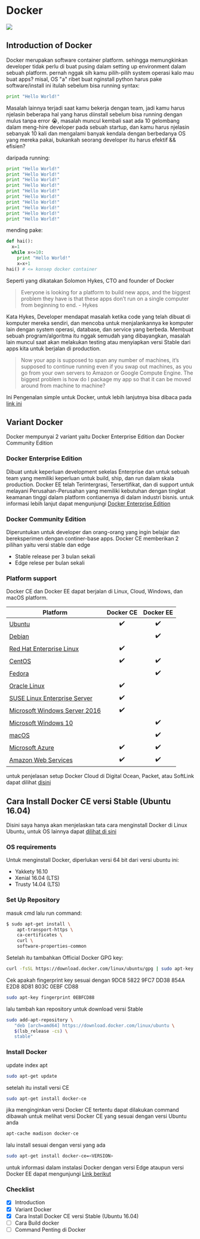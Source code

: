 # Docker

<img src="https://msopentech.com/wp-content/uploads/dockericon.png">

## Introduction of Docker
Docker merupakan software container platform. sehingga memungkinkan developer tidak perlu di buat pusing dalam setting up environment dalam sebuah platform. pernah nggak sih kamu pilih-pilih system operasi kalo mau buat apps? misal, OS "a" ribet buat nginstall python harus pake software/install ini itulah sebelum bisa running syntax:

```python
print "Hello World!"
```

Masalah lainnya terjadi saat kamu bekerja dengan team, jadi kamu harus njelasin beberapa hal yang harus diinstall sebelum bisa running dengan mulus tanpa error :sob:, masalah muncul kembali saat ada 10 gelombang dalam meng-hire developer pada sebuah startup, dan kamu harus njelasin sebanyak 10 kali dan mengalami banyak kendala dengan berbedanya OS yang mereka pakai, bukankah seorang developer itu harus efektif && efisien?

daripada running:

```python
print "Hello World!"
print "Hello World!"
print "Hello World!"
print "Hello World!"
print "Hello World!"
print "Hello World!"
print "Hello World!"
print "Hello World!"
print "Hello World!"
print "Hello World!"
```
mending pake:
```python
def hai():
  x=1
  while x<=10:
    print "Hello World!"
    x=x+1
hai() # <= konsep docker container
```

Seperti yang dikatakan Solomon Hykes, CTO and founder of Docker
>Everyone is looking for a platform to build new apps, and the biggest problem they have is that these apps don’t run on a single computer from beginning to end. - Hykes

Kata Hykes, Developer mendapat masalah ketika code yang telah dibuat di komputer mereka sendiri, dan mencoba untuk menjalankannya ke komputer lain dengan system operasi, database, dan service yang berbeda. Membuat sebuah program/algoritma itu nggak semudah yang dibayangkan, masalah lain muncul saat akan melakukan testing atau menyiapkan versi Stable dari apps kita untuk berjalan di production.

> Now your app is supposed to span any number of machines, it’s supposed to continue running even if you swap out machines, as you go from your own servers to Amazon or Google Compute Engine. The biggest problem is how do I package my app so that it can be moved around from machine to machine?

Ini Pengenalan simple untuk Docker, untuk lebih lanjutnya bisa dibaca pada [link ini](https://www.docker.com/what-docker)

## Variant Docker
Docker mempunyai 2 variant yaitu Docker Enterprise Edition dan Docker Community Edition

### Docker Enterprise Edition
Dibuat untuk keperluan development sekelas Enterprise dan untuk sebuah team yang memiliki keperluan untuk build, ship, dan run dalam skala production. Docker EE telah Terintergrasi, Tersertifikat, dan di support untuk melayani Perusahan-Perusahan yang memiliki kebutuhan dengan tingkat keamanan tinggi dalam platform contianernya di dalam industri bisnis. untuk informasi lebih lanjut dapat mengunjungi [Docker Enterprise Edition](https://www.docker.com/enterprise-edition/)
### Docker Community Edition
Diperuntukan untuk developer dan orang-orang yang ingin belajar dan bereksperimen dengan continer-base apps. Docker CE memberikan 2 pilihan yaitu versi stable dan edge
 - Stable release per 3 bulan sekali
 - Edge relese per bulan sekali

### Platform support 
Docker CE dan Docker EE dapat berjalan di Linux, Cloud, Windows, dan macOS platform. 

| Platform | Docker CE | Docker EE |
| --- | :---: | :---: |
| [Ubuntu](https://docs.docker.com/engine/installation/linux/ubuntu/) | :heavy_check_mark: | :heavy_check_mark: |
| [Debian](https://docs.docker.com/engine/installation/linux/debian/) | | :heavy_check_mark: |
| [Red Hat Enterprise Linux](https://docs.docker.com/engine/installation/linux/rhel/) | :heavy_check_mark: |  |
| [CentOS](https://docs.docker.com/engine/installation/linux/centos/) | :heavy_check_mark: | :heavy_check_mark: |
| [Fedora](https://docs.docker.com/engine/installation/linux/fedora/) |  | :heavy_check_mark: |
| [Oracle Linux](https://docs.docker.com/engine/installation/linux/oracle/) | :heavy_check_mark: |  |
| [SUSE Linux Enterprise Server](https://docs.docker.com/engine/installation/linux/suse/) | :heavy_check_mark: |  |		 
| [Microsoft Windows Server 2016](https://docs.microsoft.com/en-us/virtualization/windowscontainers/quick-start/quick-start-windows-server) | :heavy_check_mark: |  |
| [Microsoft Windows 10](https://docs.docker.com/docker-for-windows/) |  | :heavy_check_mark: |
| [macOS](https://docs.docker.com/docker-for-mac/) |  | :heavy_check_mark: |
| [Microsoft Azure](https://docs.docker.com/docker-for-azure/) | :heavy_check_mark: | :heavy_check_mark: |	
| [Amazon Web Services](https://docs.docker.com/docker-for-aws/) | :heavy_check_mark: | :heavy_check_mark: |

untuk penjelasan setup Docker Cloud di Digital Ocean, Packet, atau SoftLink dapat dilihat [disini](https://docs.docker.com/engine/installation/#on-docker-cloud)

## Cara Install Docker CE versi Stable (Ubuntu 16.04)
Disini saya hanya akan menjelaskan tata cara menginstall Docker di Linux Ubuntu, untuk OS lainnya dapat [dilihat di sini](https://docs.docker.com/engine/getstarted/step_one/)

### OS requirements
Untuk menginstall Docker, diperlukan versi 64 bit dari versi ubuntu ini:
- Yakkety 16.10
- Xenial 16.04 (LTS)
- Trusty 14.04 (LTS)

### Set Up Repository

masuk cmd lalu run command:

```sh
$ sudo apt-get install \
    apt-transport-https \
    ca-certificates \
    curl \
    software-properties-common
```

Setelah itu tambahkan Official Docker GPG key:

```sh
curl -fsSL https://download.docker.com/linux/ubuntu/gpg | sudo apt-key add -
```

Cek apakah fingerprint key sesuai dengan 9DC8 5822 9FC7 DD38 854A E2D8 8D81 803C 0EBF CD88

```sh
sudo apt-key fingerprint 0EBFCD88
```
lalu tambah kan repository untuk download versi Stable
```sh
sudo add-apt-repository \
   "deb [arch=amd64] https://download.docker.com/linux/ubuntu \
   $(lsb_release -cs) \
   stable"
```
### Install Docker

update index apt 
```sh
sudo apt-get update
```
setelah itu install versi CE

```sh
sudo apt-get install docker-ce
```

jika menginginkan versi Docker CE tertentu dapat dilakukan command dibawah untuk melihat versi Docker CE yang sesuai dengan versi Ubuntu anda 
```sh
apt-cache madison docker-ce
```

lalu install sesuai dengan versi yang ada
```sh
sudo apt-get install docker-ce=<VERSION>
```

untuk informasi dalam instalasi Docker dengan versi Edge ataupun versi Docker EE dapat mengunjungi [Link berikut](https://docs.docker.com/engine/installation/linux/ubuntu/)

### Checklist
- [x] Introduction
- [x] Variant Docker
- [x] Cara Install Docker CE versi Stable (Ubuntu 16.04)
- [ ] Cara Build docker
- [ ] Command Penting di Docker
